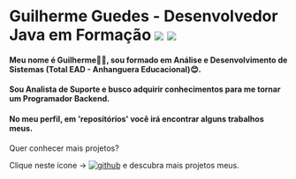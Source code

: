 # Guilherme Guedes - Desenvolvedor Java em Formação ![](https://img.shields.io/badge/Windows-blue?logo=windows) ![](https://img.shields.io/badge/Linux-purple?logo=linux)
#### Meu nome é Guilherme👨‍💻, sou formado em Análise e Desenvolvimento de Sistemas (Total EAD - Anhanguera Educacional)😊.

#### Sou Analista de Suporte e busco adquirir conhecimentos para me tornar um Programador Backend.

#### No meu perfil, em 'repositórios' você irá encontrar alguns trabalhos meus.

Quer conhecer mais projetos?

Clique neste ícone ->   <a href="https://www.linkedin.com/in/guilhermeguedesgag/">![github](https://img.shields.io/badge/Linkedin-007?style=for-the-badge&logo=linkedin&style=flat&logoColor=white)</a> e descubra mais projetos meus.



